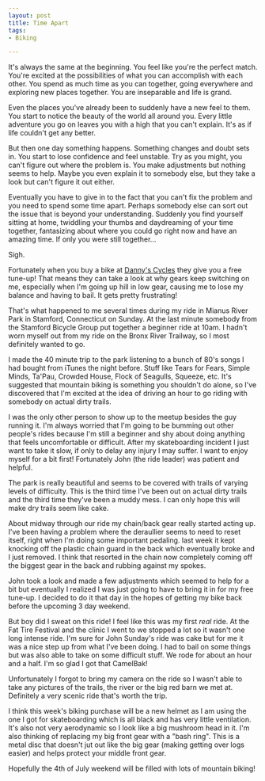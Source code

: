 ```yaml
--- 
layout: post
title: Time Apart
tags: 
- Biking

---
```

It's always the same at the beginning. You feel like you're the perfect match. You're excited at the possibilities of what you can accomplish with each other. You spend as much time as you can together, going everywhere and exploring new places together. You are inseparable and life is grand.

Even the places you've already been to suddenly have a new feel to them. You start to notice the beauty of the world all around you. Every little adventure you go on leaves you with a high that you can't explain. It's as if life couldn't get any better.

But then one day something happens. Something changes and doubt sets in. You start to lose confidence and feel unstable. Try as you might, you can't figure out where the problem is. You make adjustments but nothing seems to help. Maybe you even explain it to somebody else, but they take a look but can't figure it out either.

Eventually you have to give in to the fact that you can't fix the problem and you need to spend some time apart. Perhaps somebody else can sort out the issue that is beyond your understanding. Suddenly you find yourself sitting at home, twiddling your thumbs and daydreaming of your time together, fantasizing about where you could go right now and have an amazing time. If only you were still together...

Sigh.

Fortunately when you buy a bike at <a href="http://www.dannyscycles.com/">Danny's Cycles</a> they give you a free tune-up! That means they can take a look at why gears keep switching on me, especially when I'm going up hill in low gear, causing me to lose my balance and having to bail. It gets pretty frustrating!

That's what happened to me several times during my ride in Mianus River Park in Stamford, Connecticut on Sunday. At the last minute somebody from the Stamford Bicycle Group put together a beginner ride at 10am. I hadn't worn myself out from my ride on the Bronx River Trailway, so I most definitely wanted to go.

I made the 40 minute trip to the park listening to a bunch of 80's songs I had bought from iTunes the night before. Stuff like Tears for Fears, Simple Minds, Ta'Pau, Crowded House, Flock of Seagulls, Squeeze, etc. It's suggested that mountain biking is something you shouldn't do alone, so I've discovered that I'm excited at the idea of driving an hour to go riding with somebody on actual dirty trails.

I was the only other person to show up to the meetup besides the guy running it. I'm always worried that I'm going to be bumming out other people's rides because I'm still a beginner and shy about doing anything that feels uncomfortable or difficult. After my skateboarding incident I just want to take it slow, if only to delay any injury I may suffer. I want to enjoy myself for a bit first! Fortunately John (the ride leader) was patient and helpful.

The park is really beautiful and seems to be covered with trails of varying levels of difficulty. This is the third time I've been out on actual dirty trails and the third time they've been a muddy mess. I can only hope this will make dry trails seem like cake.

About midway through our ride my chain/back gear really started acting up. I've been having a problem where the deraullier seems to need to reset itself, right when I'm doing some important pedaling. last week it kept knocking off the plastic chain guard in the back which eventually broke and I just removed. I think that resorted in the chain now completely coming off the biggest gear in the back and rubbing against my spokes.

John took a look and made a few adjustments which seemed to help for a bit but eventually I realized I was just going to have to bring it in for my free tune-up. I decided to do it that day in the hopes of getting my bike back before the upcoming 3 day weekend.

But boy did I sweat on this ride! I feel like this was my first <em>real</em> ride. At the Fat Tire Festival and the clinic I went to we stopped a lot so it wasn't one long intense ride. I'm sure for John Sunday's ride was cake but for me it was a nice step up from what I've been doing. I had to bail on some things but was also able to take on some difficult stuff. We rode for about an hour and a half. I'm so glad I got that CamelBak!

Unfortunately I forgot to bring my camera on the ride so I wasn't able to take any pictures of the trails, the river or the big red barn we met at. Definitely a very scenic ride that's worth the trip.

I think this week's biking purchase will be a new helmet as I am using the one I got for skateboarding which is all black and has very little ventilation. It's also not very aerodynamic so I look like a big mushroom head in it. I'm also thinking of replacing my big front gear with a "bash ring". This is a metal disc that doesn't jut out like the big gear (making getting over logs easier) and helps protect your middle front gear.

Hopefully the 4th of July weekend will be filled with lots of mountain biking!
